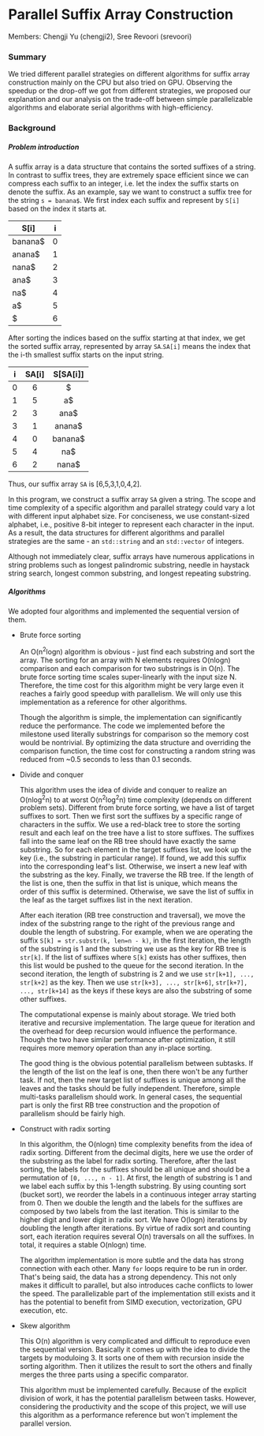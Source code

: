 # Parallel Suffix Array Construction
Members: Chengji Yu (chengji2), Sree Revoori (srevoori)



### Summary

We tried different parallel strategies on different algorithms for suffix array construction mainly on the CPU but also tried on GPU. Observing the speedup or the drop-off we got from different strategies, we proposed our explanation and our analysis on the trade-off between simple parallelizable algorithms and elaborate serial algorithms with high-efficiency.


### Background

##### Problem introduction

A suffix array is a data structure that contains the sorted suffixes of a string. In contrast to suffix trees, they are extremely space efficient since we can compress each suffix to an integer, i.e. let the index the suffix starts on denote the suffix. As an example, say we want to construct a suffix tree for the string `s = banana$`. We first index each suffix and represent by `S[i]` based on the index it starts at.

| S[i]    |  i   |
| ------- | :--: |
| banana$ |  0   |
| anana$  |  1   |
| nana$   |  2   |
| ana$    |  3   |
| na$     |  4   |
| a$      |  5   |
| $       |  6   |

After sorting the indices based on the suffix starting at that index, we get the sorted suffix array, represented by array `SA`.`SA[i]` means the index that the i-th smallest suffix starts on the input string. 

|  i   | SA[i] | S[SA[i]] |
| :--: | :---: | :------: |
|  0   |   6   |    $     |
|  1   |   5   |    a$    |
|  2   |   3   |   ana$   |
|  3   |   1   |  anana$  |
|  4   |   0   | banana$  |
|  5   |   4   |   na$    |
|  6   |   2   |  nana$   |

Thus, our suffix array `SA` is [6,5,3,1,0,4,2].

In this program, we construct a suffix array `SA` given a string. The scope and time complexity of a specific algorithm and parallel strategy could vary a lot with different input alphabet size. For conciseness, we use constant-sized alphabet, i.e., positive 8-bit integer to represent each character in the input. As a result, the data structures for different algorithms and parallel strategies are the same - an `std::string` and an `std::vector` of integers.

Although not immediately clear, suffix arrays have numerous applications in string problems such as longest palindromic substring, needle in haystack string search, longest common substring, and longest repeating substring. 

##### Algorithms

We adopted four algorithms and implemented the sequential version of them.

* Brute force sorting

  An O(n<sup>2</sup>logn) algorithm is obvious - just find each substring and sort the array. The sorting for an array with N elements requires O(nlogn) comparison and each comparison for two substrings is in O(n). The brute force sorting time scales super-linearly with the input size N. Therefore, the time cost for this algorithm might be very large even it reaches a fairly good speedup with parallelism. We will only use this implementation as a reference for other algorithms.

  Though the algorithm is simple, the implementation can significantly reduce the performance. The code we implemented before the milestone used literally substrings for comparison so the memory cost would be nontrivial. By optimizing the data structure and overriding the comparison function, the time cost for constructing a random string was reduced from ~0.5 seconds to less than 0.1 seconds.

* Divide and conquer

  This algorithm uses the idea of divide and conquer to realize an O(nlog<sup>2</sup>n) to at worst O(n<sup>2</sup>log<sup>2</sup>n) time complexity (depends on different problem sets). Different from brute force sorting, we have a list of target suffixes to sort. Then we first sort the suffixes by a specific range of characters in the suffix. We use a red-black tree to store the sorting result and each leaf on the tree have a list to store suffixes. The suffixes fall into the same leaf on the RB tree should have exactly the same substring. So for each element in the target suffixes list, we look up the key (i.e., the substring in particular range). If found, we add this suffix into the corresponding leaf's list. Otherwise, we insert a new leaf with the substring as the key. Finally, we traverse the RB tree. If the length of the list is one, then the suffix in that list is unique, which means the order of this suffix is determined. Otherwise, we save the list of suffix in the leaf as the target suffixes list in the next iteration.

  After each iteration (RB tree construction and traversal), we move the index of the substring range to the right of the previous range and double the length of substring. For example, when we are operating the suffix `S[k] = str.substr(k, len=n - k)`, in the first iteration, the length of the substring is 1 and the substring we use as the key for RB tree is `str[k]`. If the list of suffixes where `S[k]` exists has other suffixes, then this list would be pushed to the queue for the second iteration. In the second iteration, the length of substring is 2 and we use `str[k+1], ..., str[k+2]` as the key. Then we use `str[k+3], ..., str[k+6]`, `str[k+7], ..., str[k+14]` as the keys if these keys are also the substring of some other suffixes.

  The computational expense is mainly about storage. We tried both iterative and recursive implementation. The large queue for iteration and the overhead for deep recursion would influence the performance. Though the two have similar performance after optimization, it still requires more memory operation than any in-place sorting.

  The good thing is the obvious potential parallelism between subtasks. If the length of the list on the leaf is one, then there won't be any further task. If not, then the new target list of suffixes is unique among all the leaves and the tasks should be fully independent. Therefore, simple multi-tasks parallelism should work. In general cases, the sequential part is only the first RB tree construction and the propotion of parallelism should be fairly high.

* Construct with radix sorting

  In this algorithm, the O(nlogn) time complexity benefits from the idea of radix sorting. Different from the decimal digits, here we use the order of the substring as the label for radix sorting. Therefore, after the last sorting, the labels for the suffixes should be all unique and should be a permutation of `[0, ..., n - 1]`. At first, the length of substring is 1 and we label each suffix by this 1-length substring. By using counting sort (bucket sort), we reorder the labels in a continuous integer array starting from 0. Then we double the length and the labels for the suffixes are composed by two labels from the last iteration. This is similar to the higher digit and lower digit in radix sort. We have O(logn) iterations by doubling the length after iterations. By virtue of radix sort and counting sort, each iteration requires several O(n) traversals on all the suffixes. In total, it requires a stable O(nlogn) time.

  The algorithm implementation is more subtle and the data has strong connection with each other. Many `for` loops require to be run in order. That's being said, the data has a strong dependency. This not only makes it difficult to parallel, but also introduces cache conflicts to lower the speed. The parallelizable part of the implementation still exists and it has the potential to benefit from SIMD execution, vectorization, GPU execution, etc. 

* Skew algorithm

  This O(n) algorithm is very complicated and difficult to reproduce even the sequential version. Basically it comes up with the idea to divide the targets by moduloing 3. It sorts one of them with recursion inside the sorting algorithm. Then it utilizes the result to sort the others and finally merges the three parts using a specific comparator.

  This algorithm must be implemented carefully. Because of the explicit division of work, it has the potential parallelism between tasks. However, considering the productivity and the scope of this project, we will use this algorithm as a performance reference but won't implement the parallel version.



